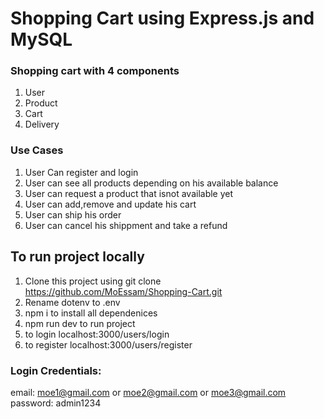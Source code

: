 # Shopping Cart using Express.js and MySQL

### Shopping cart with 4 components

1. User
2. Product
3. Cart
4. Delivery

### Use Cases

1. User Can register and login
2. User can see all products depending on his available balance
3. User can request a product that isnot available yet
4. User can add,remove and update his cart
5. User can ship his order
6. User can cancel his shippment and take a refund

## To run project locally

1. Clone this project using git clone https://github.com/MoEssam/Shopping-Cart.git
2. Rename dotenv to .env
3. npm i to install all dependenices
4. npm run dev to run project
5. to login localhost:3000/users/login
6. to register localhost:3000/users/register

### Login Credentials:

email: moe1@gmail.com or moe2@gmail.com or moe3@gmail.com
password: admin1234
